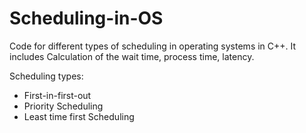 # Scheduling-in-OS

Code for different types of scheduling in operating systems in C++.
It includes Calculation of the wait time, process time, latency. 

Scheduling types:
* First-in-first-out
* Priority Scheduling
* Least time first Scheduling
